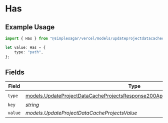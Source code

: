 # Has

## Example Usage

```typescript
import { Has } from "@simplesagar/vercel/models/updateprojectdatacacheop.js";

let value: Has = {
    type: "path",
};
```

## Fields

| Field                                                                                                                                                                    | Type                                                                                                                                                                     | Required                                                                                                                                                                 | Description                                                                                                                                                              |
| ------------------------------------------------------------------------------------------------------------------------------------------------------------------------ | ------------------------------------------------------------------------------------------------------------------------------------------------------------------------ | ------------------------------------------------------------------------------------------------------------------------------------------------------------------------ | ------------------------------------------------------------------------------------------------------------------------------------------------------------------------ |
| `type`                                                                                                                                                                   | [models.UpdateProjectDataCacheProjectsResponse200ApplicationJSONResponseBodyType](../models/updateprojectdatacacheprojectsresponse200applicationjsonresponsebodytype.md) | :heavy_check_mark:                                                                                                                                                       | N/A                                                                                                                                                                      |
| `key`                                                                                                                                                                    | *string*                                                                                                                                                                 | :heavy_minus_sign:                                                                                                                                                       | N/A                                                                                                                                                                      |
| `value`                                                                                                                                                                  | *models.UpdateProjectDataCacheProjectsValue*                                                                                                                             | :heavy_minus_sign:                                                                                                                                                       | N/A                                                                                                                                                                      |
